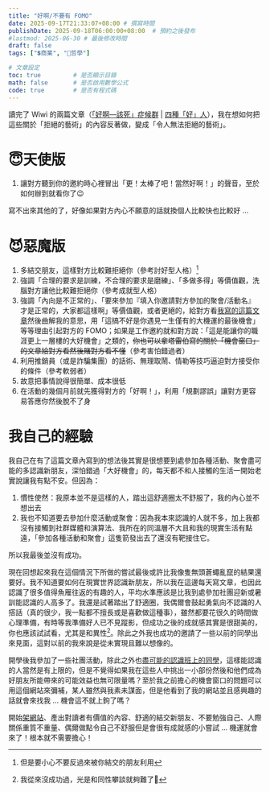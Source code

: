 ```yaml
---
title: "好啊/不要有 FOMO"
date: 2025-09-17T21:33:07+08:00 # 撰寫時間
publishDate: 2025-09-18T06:00:00+08:00  # 預約之後發布
#lastmod: 2025-06-30 # 最後修改時間
draft: false
tags: ["💲商業", "💭哲學"]

# 文章設定
toc: true         # 是否顯示目錄
math: false       # 是否啟用數學公式
code: true        # 是否有程式碼
---
```


讀完了 Wiwi 的兩篇文章（[「好啊—該死」症候群](https://wiwi.blog/blog/yes-damn/) | [四種「好」人](https://wiwi.blog/blog/four-yes-men)），我在想如何把這些關於「拒絕的藝術」的內容反著做，變成「令人無法拒絕的藝術」。

# 😇天使版

1. 讓對方聽到你的邀約時心裡冒出「更！太棒了吧！當然好啊！」的聲音，至於如何辦到就看你了😉

寫不出來其他的了，好像如果對方內心不願意的話就換個人比較快也比較好 ...

# 😈惡魔版

1. 多結交朋友，這樣對方比較難拒絕你（參考討好型人格）[^1]
2. 強調「合理的要求是訓練，不合理的要求是磨練」、「多做多得」等價值觀，洗腦對方讓他比較難拒絕你（參考成就型人格）
3. 強調「內向是不正常的」、「要來參加『填入你邀請對方參加的聚會/活動名』才是正常的，大家都這樣啊」等價值觀，或者更絕的，給對方看[我寫的這篇文章](https://tux24.xyz/articles/monika-and-taleb)然後曲解我的意思，用「這搞不好是你遇見一生僅有的大機運的最後機會」等等理由引起對方的 FOMO；如果是工作邀約就和對方說：「這是能讓你的職涯更上一層樓的大好機會」之類的，~~你也可以拿塔雷伯寫的關於「機會窗口」的文章給對方看然後賭對方看不懂~~（參考害怕錯過者）
4. 利用推銷員（或是詐騙集團）的話術、無理取鬧、情勒等技巧逼迫對方接受你的條件（參考軟弱者）
5. 故意把事情說得很簡單、成本很低
6. 在活動的幾個月前就先獲得對方的「好啊！」，利用「規劃謬誤」讓對方更容易答應你然後脫不了身

# 我自己的經驗

我自己在有了這篇文章內寫到的想法後其實是很想要到處參加各種活動、聚會盡可能的多認識新朋友，深怕錯過「大好機會」的，每天都不和人接觸的生活一開始老實說讓我有點不安。但因為：

1. 慣性使然：我原本並不是這樣的人，踏出這舒適圈太不舒服了，我的內心並不想出去
2. 我也不知道要去參加什麼活動或聚會：因為我本來認識的人就不多，加上我都沒有接觸到社群媒體和演算法、我所在的同溫層不大且和我的現實生活有點遠，「參加各種活動和聚會」這隻箭發出去了還沒有靶接住它。

所以我最後並沒有成功。

現在回想起來我在這個情況下所做的嘗試最後或許比我像隻無頭蒼蠅亂竄的結果還要好。我不知道要如何在現實世界認識新朋友，所以我在這邊每天寫文章，也因此認識了很多值得魚雁往返的有趣的人，平均水準應該是比我到處參加社團迎新或暑訓能認識的人高多了。我還是試著踏出了舒適圈，我偶爾會鼓起勇氣向不認識的人搭話（真的很少，我一點都不擅長或是喜歡做這種事），雖然都要花很久的時間做心理準備，有時等我準備好人已不見蹤影，但成功之後的成就感其實是很甜美的，你也應該試試看，尤其是和異性[^2]。除此之外我也成功的邀請了一些以前的同學出來見面，這對以前的我來說是從未實現且難以想像的。

開學後我參加了一些社團活動，除此之外也[盡可能的認識班上的同學](https://tux24.xyz/articles/my-name-is/)，這樣能認識的人當然是有上限的，但是不覺得如果我在這些人中挑出一小部份然後和他們成為好朋友所能帶來的可能效益也無可限量嗎？至於我之前擔心的機會窗口的問題可以用這個網站來彌補，某人雖然與我素未謀面，但是他看到了我的網站並且感興趣的話就會來找我 ... 機會這不就上鉤了嗎？

開始[架網站](https://tux24.xyz/articles/build-your-own-website-1/)、產出對讀者有價值的內容、舒適的結交新朋友、不要勉強自己、人際關係重質不重量、偶爾做點令自己不舒服但是會很有成就感的小嘗試 ... 機運就會來了！根本就不需要擔心！

[^1]: 但是要小心不要反過來被你結交的朋友利用
[^2]: 我從來沒成功過，光是和同性攀談就夠難了🥲

